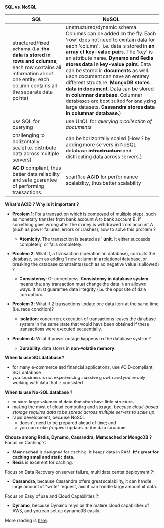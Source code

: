 **SQL vs. NoSQL**

|               |       SQL     |      NoSQL    |
| ------------- | ------------- | ------------- 
|   | structured/fixed schema  (i.e. **the data is stored in rows and columns**; each row contains all information about one entity; each column contains all the separate data points)  | unstructured/dynamic schema. Columns can be added on the fly. Each 'row' does not need to contain data for each 'column'. (i.e. data is stored in **an array of key-value pairs**.  The 'key' is an attribute name. **Dynamo and Redis stores data in key-value pairs**. Data can be stored in **documents** as well. Each document can have an entirely different structure. **MongoDB stores data in document**. Data can be stored in **columnar database**. Columnar databases are best suited for analyzing large datasets. **Cassandra stores data in columnar database.**)|
|   | use SQL for querying  | use UnQL for _querying a collection of documents_ |
|   | challenging to horizontally scale(i.e. distribute data across multiple servers)  | can be horizontally scaled (How ? by adding more servers in NoSQL database **infrastructure** and distributing data across servers.) |
|   | **ACID** compliant, thus better data reliability and safe guarantee of performing transactions.  | scarifice **ACID** for performance scalability, thus better scalability|

**What's ACID ? Why is it important ?**
- **Problem 1**: For a transaction which is composed of multiple steps, such as monetary transfer from bank account A to bank account B. If something goes wrong after the money is withdrawed from account A (such as power failures, errors or crashes), how to solve this problem ?
  - **Atomicity**. The transaction is treated as **1 unit**. It either succeeds completely, or fails completely.

- **Problem 2**: What if, a transaction (operation on database), corrupts the database, such as adding 1 new column in a relational database, or breaking the database constraints (such as no negative value is allowed) ?
  - **Consistency**: Or correctness. **Consistency in database system** means that any transaction must change the data in an allowed ways. It must guarantee data integrity (i.e. the opposite of data corruption).

- **Problem 3**: What if 2 transactions update one data item at the same time (i.e. race condition)?
  - **Isolation**: concurrent execution of transactions leaves the database system in the same state that would have been obtained if these transactions were executed sequentially.

- **Problem 4**: What if power outage happens on the database system ?
  - **Durability**: data stores in **non-volatile memory**. 

**When to use SQL database ?**
- for many e-commerce and financial applications, use ACID-compliant SQL database.
- your business is not experiencing massive growth and you're only working with data that is consistent.

**When to use No-SQL database ?**
- to store large volumes of data that often have little structure.
- making the most of cloud computing and storage, _because cloud-based storage requires data to be spread across multiple servers to scale up_.
- rapid development, because NoSQL
  - doesn't need to be prepared ahead of time; and
  - you can make _frequent_ updates to the data structure.


**Choose among Redis, Dynamo, Cassandra, Memcached or MongoDB ?**  
Focus on Caching ?:
  - **Memcached** is designed for caching. It keeps data in RAM. **It's great for caching small and static data**.
  - **Redis** is excellent for caching.

Focus on Data Recovery on server failure, multi data center deployment ?:
  - **Cassandra**, because Cassandra offers great scalability, it can handle large amount of "write" request, and it can handle large amount of data.

Focus on Easy of use and Cloud Capabilities ?:
  - **Dynamo**, because Dynamo relys on the mature cloud capabilities of AWS, and you can set up dynamoDB easily.

More reading is [here](https://devathon.com/blog/mongodb-vs-cassandra-vs-redis-vs-memcached-vs-dynamodb/).
